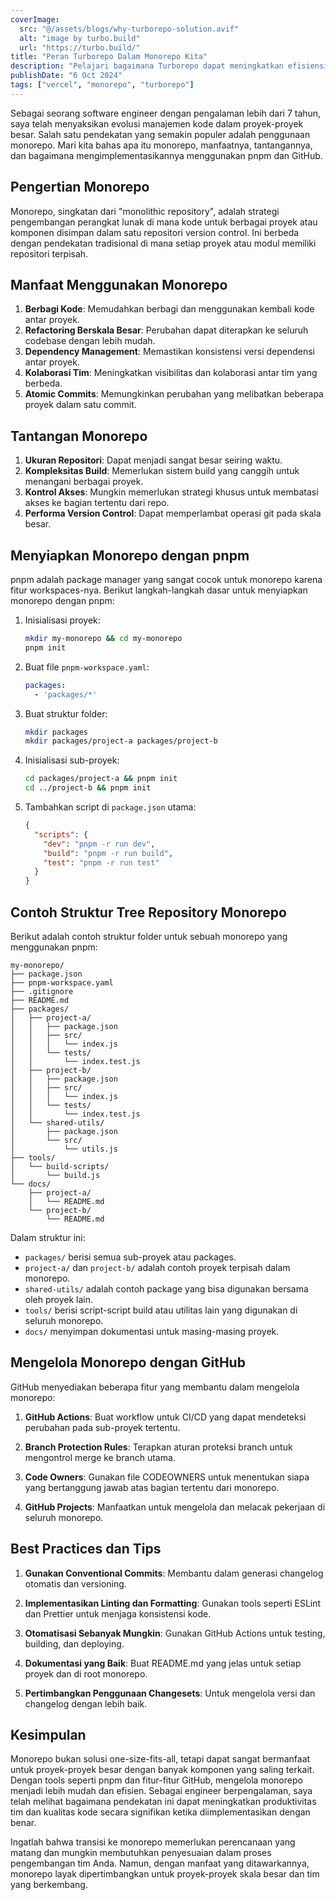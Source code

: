 ```yaml
---
coverImage:
  src: "@/assets/blogs/why-turborepo-solution.avif"
  alt: "image by turbo.build"
  url: "https://turbo.build/"
title: "Peran Turborepo Dalam Monorepo Kita"
description: "Pelajari bagaimana Turborepo dapat meningkatkan efisiensi dan kolaborasi dalam pengelolaan monorepo Anda dengan pnpm dan GitHub."
publishDate: "6 Oct 2024"
tags: ["vercel", "monorepo", "turborepo"]
---
```

Sebagai seorang software engineer dengan pengalaman lebih dari 7 tahun, saya telah menyaksikan evolusi manajemen kode dalam proyek-proyek besar. Salah satu pendekatan yang semakin populer adalah penggunaan monorepo. Mari kita bahas apa itu monorepo, manfaatnya, tantangannya, dan bagaimana mengimplementasikannya menggunakan pnpm dan GitHub.

## Pengertian Monorepo

Monorepo, singkatan dari "monolithic repository", adalah strategi pengembangan perangkat lunak di mana kode untuk berbagai proyek atau komponen disimpan dalam satu repositori version control. Ini berbeda dengan pendekatan tradisional di mana setiap proyek atau modul memiliki repositori terpisah.

## Manfaat Menggunakan Monorepo

1. **Berbagi Kode**: Memudahkan berbagi dan menggunakan kembali kode antar proyek.
2. **Refactoring Berskala Besar**: Perubahan dapat diterapkan ke seluruh codebase dengan lebih mudah.
3. **Dependency Management**: Memastikan konsistensi versi dependensi antar proyek.
4. **Kolaborasi Tim**: Meningkatkan visibilitas dan kolaborasi antar tim yang berbeda.
5. **Atomic Commits**: Memungkinkan perubahan yang melibatkan beberapa proyek dalam satu commit.

## Tantangan Monorepo

1. **Ukuran Repositori**: Dapat menjadi sangat besar seiring waktu.
2. **Kompleksitas Build**: Memerlukan sistem build yang canggih untuk menangani berbagai proyek.
3. **Kontrol Akses**: Mungkin memerlukan strategi khusus untuk membatasi akses ke bagian tertentu dari repo.
4. **Performa Version Control**: Dapat memperlambat operasi git pada skala besar.

## Menyiapkan Monorepo dengan pnpm

pnpm adalah package manager yang sangat cocok untuk monorepo karena fitur workspaces-nya. Berikut langkah-langkah dasar untuk menyiapkan monorepo dengan pnpm:

1. Inisialisasi proyek:
   ```bash
   mkdir my-monorepo && cd my-monorepo
   pnpm init
   ```

2. Buat file `pnpm-workspace.yaml`:
   ```yaml
   packages:
     - 'packages/*'
   ```

3. Buat struktur folder:
   ```bash
   mkdir packages
   mkdir packages/project-a packages/project-b
   ```

4. Inisialisasi sub-proyek:
   ```bash
   cd packages/project-a && pnpm init
   cd ../project-b && pnpm init
   ```

5. Tambahkan script di `package.json` utama:
   ```json title="package.json"
   {
     "scripts": {
       "dev": "pnpm -r run dev",
       "build": "pnpm -r run build",
       "test": "pnpm -r run test"
     }
   }
   ```

## Contoh Struktur Tree Repository Monorepo

Berikut adalah contoh struktur folder untuk sebuah monorepo yang menggunakan pnpm:

```
my-monorepo/
├── package.json
├── pnpm-workspace.yaml
├── .gitignore
├── README.md
├── packages/
│   ├── project-a/
│   │   ├── package.json
│   │   ├── src/
│   │   │   └── index.js
│   │   └── tests/
│   │       └── index.test.js
│   ├── project-b/
│   │   ├── package.json
│   │   ├── src/
│   │   │   └── index.js
│   │   └── tests/
│   │       └── index.test.js
│   └── shared-utils/
│       ├── package.json
│       └── src/
│           └── utils.js
├── tools/
│   └── build-scripts/
│       └── build.js
└── docs/
    ├── project-a/
    │   └── README.md
    └── project-b/
        └── README.md
```

Dalam struktur ini:

- `packages/` berisi semua sub-proyek atau packages.
- `project-a/` dan `project-b/` adalah contoh proyek terpisah dalam monorepo.
- `shared-utils/` adalah contoh package yang bisa digunakan bersama oleh proyek lain.
- `tools/` berisi script-script build atau utilitas lain yang digunakan di seluruh monorepo.
- `docs/` menyimpan dokumentasi untuk masing-masing proyek.

## Mengelola Monorepo dengan GitHub

GitHub menyediakan beberapa fitur yang membantu dalam mengelola monorepo:

1. **GitHub Actions**: Buat workflow untuk CI/CD yang dapat mendeteksi perubahan pada sub-proyek tertentu.

2. **Branch Protection Rules**: Terapkan aturan proteksi branch untuk mengontrol merge ke branch utama.

3. **Code Owners**: Gunakan file CODEOWNERS untuk menentukan siapa yang bertanggung jawab atas bagian tertentu dari monorepo.

4. **GitHub Projects**: Manfaatkan untuk mengelola dan melacak pekerjaan di seluruh monorepo.

## Best Practices dan Tips

1. **Gunakan Conventional Commits**: Membantu dalam generasi changelog otomatis dan versioning.

2. **Implementasikan Linting dan Formatting**: Gunakan tools seperti ESLint dan Prettier untuk menjaga konsistensi kode.

3. **Otomatisasi Sebanyak Mungkin**: Gunakan GitHub Actions untuk testing, building, dan deploying.

4. **Dokumentasi yang Baik**: Buat README.md yang jelas untuk setiap proyek dan di root monorepo.

5. **Pertimbangkan Penggunaan Changesets**: Untuk mengelola versi dan changelog dengan lebih baik.

## Kesimpulan

Monorepo bukan solusi one-size-fits-all, tetapi dapat sangat bermanfaat untuk proyek-proyek besar dengan banyak komponen yang saling terkait. Dengan tools seperti pnpm dan fitur-fitur GitHub, mengelola monorepo menjadi lebih mudah dan efisien. Sebagai engineer berpengalaman, saya telah melihat bagaimana pendekatan ini dapat meningkatkan produktivitas tim dan kualitas kode secara signifikan ketika diimplementasikan dengan benar.

Ingatlah bahwa transisi ke monorepo memerlukan perencanaan yang matang dan mungkin membutuhkan penyesuaian dalam proses pengembangan tim Anda. Namun, dengan manfaat yang ditawarkannya, monorepo layak dipertimbangkan untuk proyek-proyek skala besar dan tim yang berkembang.
